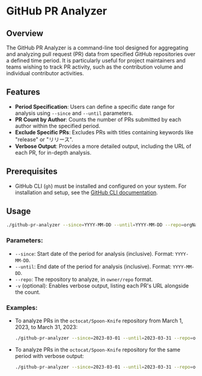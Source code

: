 # GitHub PR Analyzer

## Overview

The GitHub PR Analyzer is a command-line tool designed for aggregating and analyzing pull request (PR) data from specified GitHub repositories over a defined time period. It is particularly useful for project maintainers and teams wishing to track PR activity, such as the contribution volume and individual contributor activities.

## Features

- **Period Specification**: Users can define a specific date range for analysis using `--since` and `--until` parameters.
- **PR Count by Author**: Counts the number of PRs submitted by each author within the specified period.
- **Exclude Specific PRs**: Excludes PRs with titles containing keywords like "release" or "リリース".
- **Verbose Output**: Provides a more detailed output, including the URL of each PR, for in-depth analysis.

## Prerequisites

- GitHub CLI (`gh`) must be installed and configured on your system. For installation and setup, see the [GitHub CLI documentation](https://cli.github.com/manual/).

## Usage

```sh
./github-pr-analyzer --since=YYYY-MM-DD --until=YYYY-MM-DD --repo=orgName/repoName [-v]
```

### Parameters:

- `--since`: Start date of the period for analysis (inclusive). Format: `YYYY-MM-DD`.
- `--until`: End date of the period for analysis (inclusive). Format: `YYYY-MM-DD`.
- `--repo`: The repository to analyze, in `owner/repo` format.
- `-v` (optional): Enables verbose output, listing each PR's URL alongside the count.

### Examples:

- To analyze PRs in the `octocat/Spoon-Knife` repository from March 1, 2023, to March 31, 2023:

  ```sh
  ./github-pr-analyzer --since=2023-03-01 --until=2023-03-31 --repo=octocat/Spoon-Knife
  ```

- To analyze PRs in the `octocat/Spoon-Knife` repository for the same period with verbose output:

  ```sh
  ./github-pr-analyzer --since=2023-03-01 --until=2023-03-31 --repo=octocat/Spoon-Knife -v
  ```

